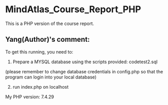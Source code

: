 # MindAtlas_Course_Report_PHP

This is a PHP version of the course report.

## Yang(Author)'s comment:

To get this running, you need to:

1. Prepare a MYSQL database using the scripts provided: codetest2.sql 

(please remember to change database credentials in config.php so that the program can login into your local database)


2. run index.php on localhost

My PHP version: 7.4.29
